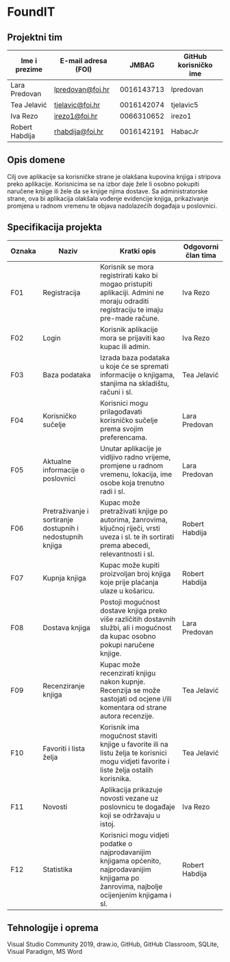 # FoundIT

## Projektni tim
Ime i prezime | E-mail adresa (FOI) | JMBAG | GitHub korisničko ime
------------  | ------------------- | ----- | ---------------------
Lara Predovan | lpredovan@foi.hr | 0016143713 | lpredovan
Tea Jelavić | tjelavic@foi.hr | 0016142074 | tjelavic5
Iva Rezo | irezo1@foi.hr | 0066310652 | irezo1
Robert Habdija | rhabdija@foi.hr | 0016142191 | HabacJr

## Opis domene
Cilj ove aplikacije sa korisničke strane je olakšana kupovina knjiga i stripova preko aplikacije. Korisnicima se na izbor daje žele li osobno pokupiti naručene knjige ili žele da se knjige njima dostave. Sa administratorske strane, ova bi aplikacija olakšala vođenje evidencije knjiga, prikazivanje promjena u radnom vremenu te objava nadolazećih događaja u poslovnici.

## Specifikacija projekta
Oznaka | Naziv | Kratki opis | Odgovorni član tima
------ | ----- | ----------- | -------------------
F01 | Registracija | Korisnik se mora registrirati kako bi mogao pristupiti aplikaciji. Admini ne moraju odraditi registraciju te imaju pre-made račune. | Iva Rezo
F02 | Login | Korisnik aplikacije mora se prijaviti kao kupac ili admin. | Iva Rezo
F03 | Baza podataka | Izrada baza podataka u koje će se spremati informacije o knjigama, stanjima na skladištu, računi i sl. | Tea Jelavić
F04 | Korisničko sučelje | Korisnici mogu prilagođavati korisničko sučelje prema svojim preferencama. | Lara Predovan
F05 | Aktualne informacije o poslovnici | Unutar aplikacije je vidljivo radno vrijeme, promjene u radnom vremenu, lokacija, ime osobe koja trenutno radi i sl. | Lara Predovan
F06 | Pretraživanje i sortiranje dostupnih i nedostupnih knjiga | Kupac može pretraživati knjige po autorima, žanrovima, ključnoj riječi, vrsti uveza i sl. te ih sortirati prema abecedi, relevantnosti i sl. | Robert Habdija
F07 | Kupnja knjiga | Kupac može kupiti proizvoljan broj knjiga koje prije plaćanja ulaze u košaricu. | Robert Habdija
F08 | Dostava knjiga | Postoji mogućnost dostave knjiga preko više različitih dostavnih službi, ali i mogućnost da kupac osobno pokupi naručene knjige. | Lara Predovan
F09 | Recenziranje knjiga | Kupac može recenzirati knjigu nakon kupnje. Recenzija se može sastojati od ocjene i/ili komentara od strane autora recenzije. | Tea Jelavić
F10 | Favoriti i lista želja | Korisnik ima mogućnost staviti knjige u favorite ili na listu želja te korisnici mogu vidjeti favorite i liste želja ostalih korisnika. | Tea Jelavić
F11 | Novosti | Aplikacija prikazuje novosti vezane uz poslovnicu te događaje koji se održavaju u istoj. | Iva Rezo
F12 | Statistika | Korisnici mogu vidjeti podatke o najprodavanijim knjigama općenito, najprodavanijim knjigama po žanrovima, najbolje ocijenjenim knjigama i sl. | Robert Habdija

## Tehnologije i oprema
Visual Studio Community 2019, draw.io, GitHub, GitHub Classroom, SQLite, Visual Paradigm, MS Word
